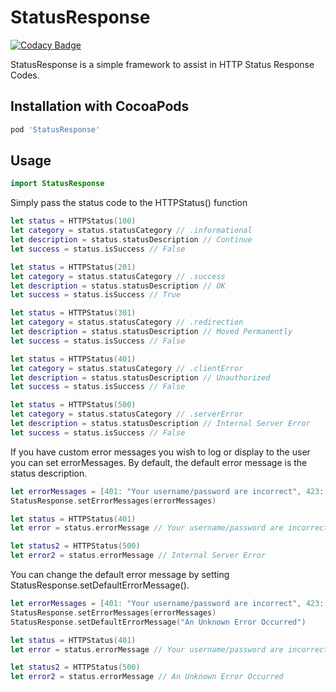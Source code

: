 # StatusResponse

[![Codacy Badge](https://api.codacy.com/project/badge/Grade/2ae00cd002014afdafe971418097d92e)](https://app.codacy.com/gh/kumpeapps/StatusResponse?utm_source=github.com&utm_medium=referral&utm_content=kumpeapps/StatusResponse&utm_campaign=Badge_Grade_Settings)

StatusResponse is a simple framework to assist in HTTP Status Response Codes.

## Installation with CocoaPods

```ruby
pod 'StatusResponse'
```

## Usage

```swift
import StatusResponse
```

Simply pass the status code to the HTTPStatus() function

```swift
let status = HTTPStatus(100)
let category = status.statusCategory // .informational
let description = status.statusDescription // Continue
let success = status.isSuccess // False
```

```swift
let status = HTTPStatus(201)
let category = status.statusCategory // .success
let description = status.statusDescription // OK
let success = status.isSuccess // True
```

```swift
let status = HTTPStatus(301)
let category = status.statusCategory // .redirection
let description = status.statusDescription // Moved Permanently
let success = status.isSuccess // False
```

```swift
let status = HTTPStatus(401)
let category = status.statusCategory // .clientError
let description = status.statusDescription // Unauthorized
let success = status.isSuccess // False
```

```swift
let status = HTTPStatus(500)
let category = status.statusCategory // .serverError
let description = status.statusDescription // Internal Server Error
let success = status.isSuccess // False
```

If you have custom error messages you wish to log or display to the user you can set errorMessages. By default, the default error message is the status description.

```swift
let errorMessages = [401: "Your username/password are incorrect", 423: "Your account is locked"]
StatusResponse.setErrorMessages(errorMessages)

let status = HTTPStatus(401)
let error = status.errorMessage // Your username/password are incorrect

let status2 = HTTPStatus(500)
let error2 = status.errorMessage // Internal Server Error
```

You can change the default error message by setting StatusResponse.setDefaultErrorMessage().

```swift
let errorMessages = [401: "Your username/password are incorrect", 423: "Your account is locked"]
StatusResponse.setErrorMessages(errorMessages)
StatusResponse.setDefaultErrorMessage("An Unknown Error Occurred")

let status = HTTPStatus(401)
let error = status.errorMessage // Your username/password are incorrect

let status2 = HTTPStatus(500)
let error2 = status.errorMessage // An Unknown Error Occurred
```
